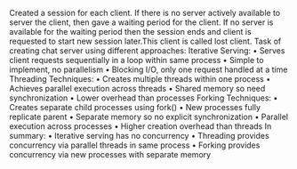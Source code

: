 Created a session for each client. If there is no server actively available to server the client, then gave a waiting period for the client. If no server is available for the waiting period then the session ends and client is requested to start new session later.This client is called lost client.
Task of creating chat server using different approaches:
Iterative Serving:
•	Serves client requests sequentially in a loop within same process
•	Simple to implement, no parallelism
•	Blocking I/O, only one request handled at a time
Threading Techniques:
•	Creates multiple threads within one process
•	Achieves parallel execution across threads
•	Shared memory so need synchronization
•	Lower overhead than processes
Forking Techniques:
•	Creates separate child processes using fork()
•	New processes fully replicate parent
•	Separate memory so no explicit synchronization
•	Parallel execution across processes
•	Higher creation overhead than threads
In summary:
•	Iterative serving has no concurrency
•	Threading provides concurrency via parallel threads in same process
•	Forking provides concurrency via new processes with separate memory

